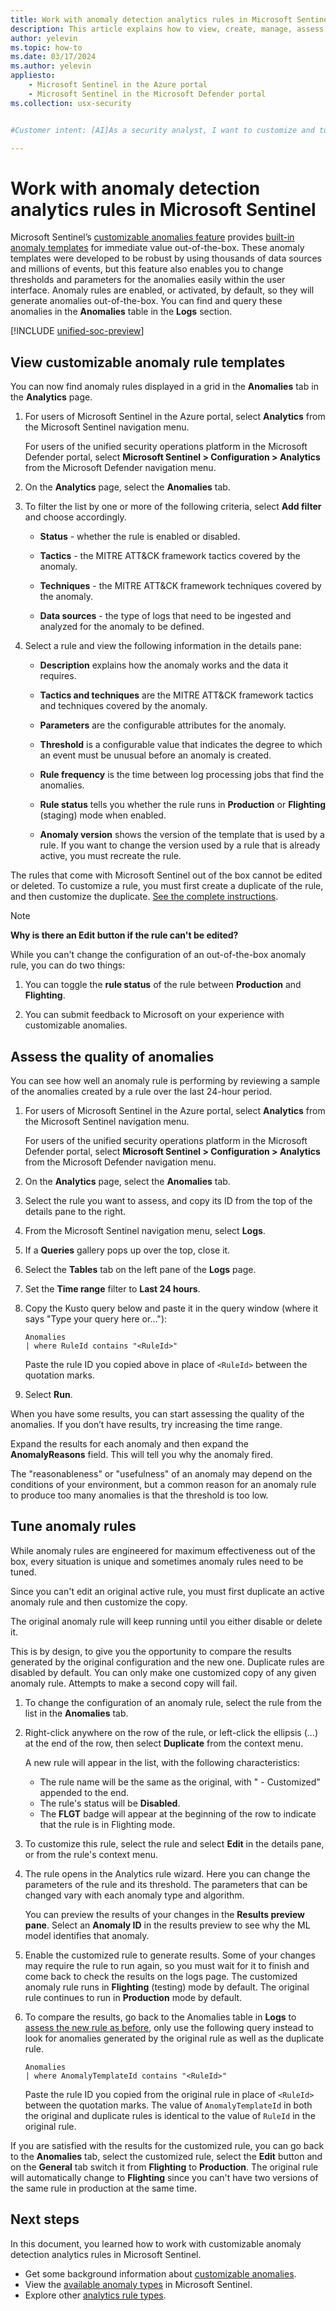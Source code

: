 ```yaml
---
title: Work with anomaly detection analytics rules in Microsoft Sentinel
description: This article explains how to view, create, manage, assess, and fine-tune anomaly detection analytics rules in Microsoft Sentinel.
author: yelevin
ms.topic: how-to
ms.date: 03/17/2024
ms.author: yelevin
appliesto:
    - Microsoft Sentinel in the Azure portal
    - Microsoft Sentinel in the Microsoft Defender portal
ms.collection: usx-security


#Customer intent: [AI]As a security analyst, I want to customize and tune anomaly detection rules so that I can improve the accuracy and relevance of alerts in my environment.

---
```


# Work with anomaly detection analytics rules in Microsoft Sentinel

Microsoft Sentinel’s [customizable anomalies feature](soc-ml-anomalies.md) provides [built-in anomaly templates](detect-threats-built-in.md#anomaly) for immediate value out-of-the-box. These anomaly templates were developed to be robust by using thousands of data sources and millions of events, but this feature also enables you to change thresholds and parameters for the anomalies easily within the user interface. Anomaly rules are enabled, or activated, by default, so they will generate anomalies out-of-the-box. You can find and query these anomalies in the **Anomalies** table in the **Logs** section.

[!INCLUDE [unified-soc-preview](includes/unified-soc-preview.md)]

## View customizable anomaly rule templates

You can now find anomaly rules displayed in a grid in the **Anomalies** tab in the **Analytics** page.

1. For users of Microsoft Sentinel in the Azure portal, select **Analytics** from the Microsoft Sentinel navigation menu.

    For users of the unified security operations platform in the Microsoft Defender portal, select **Microsoft Sentinel > Configuration > Analytics** from the Microsoft Defender navigation menu.

1. On the **Analytics** page, select the **Anomalies** tab.

1. To filter the list by one or more of the following criteria, select **Add filter** and choose accordingly.

    - **Status** - whether the rule is enabled or disabled.

    - **Tactics** - the MITRE ATT&CK framework tactics covered by the anomaly.

    - **Techniques** - the MITRE ATT&CK framework techniques covered by the anomaly.

    - **Data sources** - the type of logs that need to be ingested and analyzed for the anomaly to be defined.

1. Select a rule and view the following information in the details pane:

    - **Description** explains how the anomaly works and the data it requires.

    - **Tactics and techniques** are the MITRE ATT&CK framework tactics and techniques covered by the anomaly.

    - **Parameters** are the configurable attributes for the anomaly.

    - **Threshold** is a configurable value that indicates the degree to which an event must be unusual before an anomaly is created.

    - **Rule frequency** is the time between log processing jobs that find the anomalies.

    - **Rule status** tells you whether the rule runs in **Production** or **Flighting** (staging) mode when enabled.

    - **Anomaly version** shows the version of the template that is used by a rule. If you want to change the version used by a rule that is already active, you must recreate the rule.

The rules that come with Microsoft Sentinel out of the box cannot be edited or deleted. To customize a rule, you must first create a duplicate of the rule, and then customize the duplicate. [See the complete instructions](#tune-anomaly-rules).

> [!NOTE]
> **Why is there an Edit button if the rule can't be edited?**
>
> While you can't change the configuration of an out-of-the-box anomaly rule, you can do two things:
>
> 1. You can toggle the **rule status** of the rule between **Production** and **Flighting**.
>
> 1. You can submit feedback to Microsoft on your experience with customizable anomalies.

## Assess the quality of anomalies

You can see how well an anomaly rule is performing by reviewing a sample of the anomalies created by a rule over the last 24-hour period. 

1. For users of Microsoft Sentinel in the Azure portal, select **Analytics** from the Microsoft Sentinel navigation menu.

    For users of the unified security operations platform in the Microsoft Defender portal, select **Microsoft Sentinel > Configuration > Analytics** from the Microsoft Defender navigation menu.

1. On the **Analytics** page, select the **Anomalies** tab.

1. Select the rule you want to assess, and copy its ID from the top of the details pane to the right.

1. From the Microsoft Sentinel navigation menu, select **Logs**.

1. If a **Queries** gallery pops up over the top, close it.

1. Select the **Tables** tab on the left pane of the **Logs** page.

1. Set the **Time range** filter to **Last 24 hours**.

1. Copy the Kusto query below and paste it in the query window (where it says "Type your query here or..."):

    ```kusto
    Anomalies 
    | where RuleId contains "<RuleId>"
    ```
    Paste the rule ID you copied above in place of `<RuleId>` between the quotation marks.

1. Select **Run**. 

When you have some results, you can start assessing the quality of the anomalies. If you don’t have results, try increasing the time range.

Expand the results for each anomaly and then expand the **AnomalyReasons** field. This will tell you why the anomaly fired.

The "reasonableness" or "usefulness" of an anomaly may depend on the conditions of your environment, but a common reason for an anomaly rule to produce too many anomalies is that the threshold is too low.

## Tune anomaly rules

While anomaly rules are engineered for maximum effectiveness out of the box, every situation is unique and sometimes anomaly rules need to be tuned.

Since you can't edit an original active rule, you must first duplicate an active anomaly rule and then customize the copy.

The original anomaly rule will keep running until you either disable or delete it.

This is by design, to give you the opportunity to compare the results generated by the original configuration and the new one. Duplicate rules are disabled by default. You can only make one customized copy of any given anomaly rule. Attempts to make a second copy will fail.

1. To change the configuration of an anomaly rule, select the rule from the list in the **Anomalies** tab.

1. Right-click anywhere on the row of the rule, or left-click the ellipsis (...) at the end of the row, then select **Duplicate** from the context menu.

    A new rule will appear in the list, with the following characteristics:
    - The rule name will be the same as the original, with " - Customized" appended to the end.
    - The rule's status will be **Disabled**.
    - The **FLGT** badge will appear at the beginning of the row to indicate that the rule is in Flighting mode.

1. To customize this rule, select the rule and select **Edit** in the details pane, or from the rule's context menu.

1. The rule opens in the Analytics rule wizard. Here you can change the parameters of the rule and its threshold. The parameters that can be changed vary with each anomaly type and algorithm.

    You can preview the results of your changes in the **Results preview pane**. Select an **Anomaly ID** in the results preview to see why the ML model identifies that anomaly.

1. Enable the customized rule to generate results. Some of your changes may require the rule to run again, so you must wait for it to finish and come back to check the results on the logs page. The customized anomaly rule runs in **Flighting** (testing) mode by default. The original rule continues to run in **Production** mode by default.

1. To compare the results, go back to the Anomalies table in **Logs** to [assess the new rule as before](#assess-the-quality-of-anomalies), only use the following query instead to look for anomalies generated by the original rule as well as the duplicate rule.

    ```kusto
    Anomalies 
    | where AnomalyTemplateId contains "<RuleId>"
    ```
    Paste the rule ID you copied from the original rule in place of `<RuleId>` between the quotation marks. The value of `AnomalyTemplateId` in both the original and duplicate rules is identical to the value of `RuleId` in the original rule.

If you are satisfied with the results for the customized rule, you can go back to the **Anomalies** tab, select the customized rule, select the **Edit** button and on the **General** tab switch it from **Flighting** to **Production**. The original rule will automatically change to **Flighting** since you can't have two versions of the same rule in production at the same time. 

## Next steps

In this document, you learned how to work with customizable anomaly detection analytics rules in Microsoft Sentinel.

- Get some background information about [customizable anomalies](soc-ml-anomalies.md).
- View the [available anomaly types](anomalies-reference.md) in Microsoft Sentinel.
- Explore other [analytics rule types](detect-threats-built-in.md).

